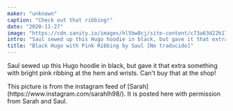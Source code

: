 ```yaml
---
maker: "unknown"
caption: "Check out that ribbing!"
date: "2020-11-27"
image: "https://cdn.sanity.io/images/hl5bw8cj/site-content/c73a63d22b171ce29161c068b9b259ba70e26d4d-1080x1080.jpg"
intro: "Saul sewed up this Hugo hoodie in black, but gave it that extra something with bright pink ribbing at the hem and wrists. Can't buy that at the shop!"
title: "Black Hugo with Pink Ribbing by Saul [No traducido]"
---
```


Saul sewed up this Hugo hoodie in black, but gave it that extra something with bright pink ribbing at the hem and wrists. Can't buy that at the shop!

<Note>
This picture is from the instagram feed of [Sarah](https://www.instagram.com/sarahlh98/). It is posted here with permission from Sarah and Saul.
</Note>


